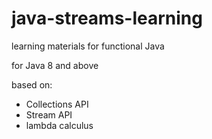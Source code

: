 # java-streams-learning
learning materials for functional Java

for Java 8 and above

based on:
- Collections API
- Stream API
- lambda calculus
